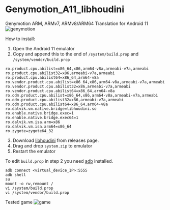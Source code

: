 # Genymotion_A11_libhoudini
Genymotion ARM, ARMv7, ARMv8/ARM64 Translation for Android 11
![genymotion](https://user-images.githubusercontent.com/45286708/216748207-2ea2f5e3-5b70-4baa-8762-324e9522e799.png)


How to install:

1. Open the Android 11 emulator 
2. Copy and append this to the end of `/system/build.prop` and `/system/vendor/build.prop`
```
ro.product.cpu.abilist=x86_64,x86,arm64-v8a,armeabi-v7a,armeabi
ro.product.cpu.abilist32=x86,armeabi-v7a,armeabi
ro.product.cpu.abilist64=x86_64,arm64-v8a
ro.vendor.product.cpu.abilist=x86_64,x86,arm64-v8a,armeabi-v7a,armeabi
ro.vendor.product.cpu.abilist32=x86,armeabi-v7a,armeabi
ro.vendor.product.cpu.abilist64=x86_64,arm64-v8a
ro.odm.product.cpu.abilist=x86_64,x86,arm64-v8a,armeabi-v7a,armeabi
ro.odm.product.cpu.abilist32=x86,armeabi-v7a,armeabi
ro.odm.product.cpu.abilist64=x86_64,arm64-v8a
ro.dalvik.vm.native.bridge=libhoudini.so
ro.enable.native.bridge.exec=1
ro.enable.native.bridge.exec64=1
ro.dalvik.vm.isa.arm=x86
ro.dalvik.vm.isa.arm64=x86_64
ro.zygote=zygote64_32
```
3. Download [libhoudini](https://github.com/niizam/Genymotion_A11_libhoudini/releases/download/1.0/system.zip) from releases page.
4. Drag and drop `system.zip` to emulator
5. Restart the emulator

To edit `build.prop` in step 2 you need [adb](https://www.xda-developers.com/install-adb-windows-macos-linux/) installed.
```
adb connect <virtual_device_IP>:5555
adb shell
su
mount -o rw,remount /
vi /system/build.prop
vi /system/vendor/build.prop
```

Tested game
![game](https://user-images.githubusercontent.com/45286708/216749410-4aae71e1-dd50-482a-8b71-b32318ec6fd1.png)
